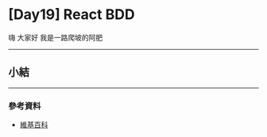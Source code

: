 # [Day19] React BDD

嗨 大家好 我是一路爬坡的阿肥   


---

## 

## 

## 

## 

## 小結

---

### 參考資料   

- [維基百科](https://zh.wikipedia.org/wiki/%E8%AE%BE%E8%AE%A1%E6%A8%A1%E5%BC%8F_(%E8%AE%A1%E7%AE%97%E6%9C%BA)#%E5%88%86%E7%B1%BB)